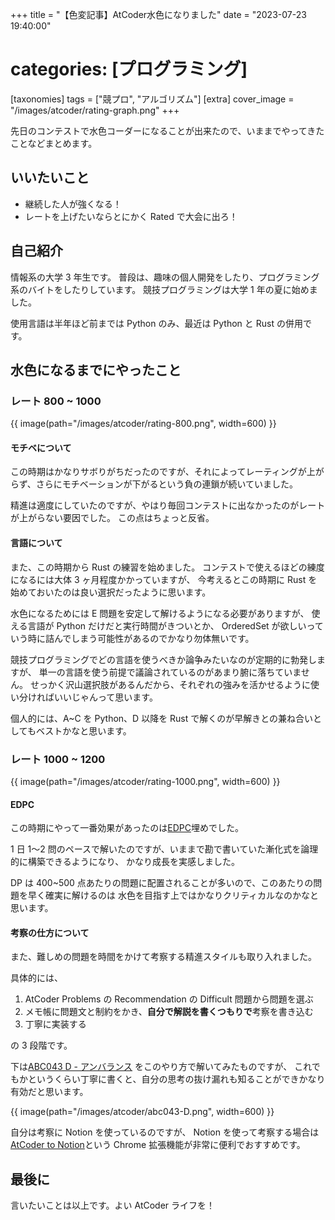 +++
title = "【色変記事】AtCoder水色になりました"
date = "2023-07-23 19:40:00"
# categories: [プログラミング]
[taxonomies]
tags = ["競プロ", "アルゴリズム"]
[extra]
cover_image = "/images/atcoder/rating-graph.png"
+++

先日のコンテストで水色コーダーになることが出来たので、いままでやってきたことなどまとめます。

<!-- more -->

## いいたいこと

- 継続した人が強くなる！
- レートを上げたいならとにかく Rated で大会に出ろ！

## 自己紹介

情報系の大学 3 年生です。
普段は、趣味の個人開発をしたり、プログラミング系のバイトをしたりしています。
競技プログラミングは大学 1 年の夏に始めました。

使用言語は半年ほど前までは Python のみ、最近は Python と Rust の併用です。

## 水色になるまでにやったこと

### レート 800 ~ 1000

{{ image(path="/images/atcoder/rating-800.png", width=600) }}

#### モチベについて

この時期はかなりサボりがちだったのですが、それによってレーティングが上がらず、さらにモチベーションが下がるという負の連鎖が続いていました。

精進は適度にしていたのですが、やはり毎回コンテストに出なかったのがレートが上がらない要因でした。
この点はちょっと反省。

#### 言語について

また、この時期から Rust の練習を始めました。
コンテストで使えるほどの練度になるには大体 3 ヶ月程度かかっていますが、
今考えるとこの時期に Rust を始めておいたのは良い選択だったように思います。

水色になるためには E 問題を安定して解けるようになる必要がありますが、
使える言語が Python だけだと実行時間がきついとか、
OrderedSet が欲しいっていう時に詰んでしまう可能性があるのでかなり勿体無いです。

競技プログラミングでどの言語を使うべきか論争みたいなのが定期的に勃発しますが、
単一の言語を使う前提で議論されているのがあまり腑に落ちていません。
せっかく沢山選択肢があるんだから、それぞれの強みを活かせるように使い分ければいいじゃんって思います。

個人的には、A~C を Python、D 以降を Rust で解くのが早解きとの兼ね合いとしてもベストかなと思います。

### レート 1000 ~ 1200

{{ image(path="/images/atcoder/rating-1000.png", width=600) }}

#### EDPC

この時期にやって一番効果があったのは[EDPC](https://atcoder.jp/contests/dp)埋めでした。

1 日 1〜2 問のペースで解いたのですが、いままで勘で書いていた漸化式を論理的に構築できるようになり、
かなり成長を実感しました。

DP は 400~500 点あたりの問題に配置されることが多いので、このあたりの問題を早く確実に解けるのは
水色を目指す上ではかなりクリティカルなのかなと思います。

#### 考察の仕方について

また、難しめの問題を時間をかけて考察する精進スタイルも取り入れました。

具体的には、

1. AtCoder Problems の Recommendation の Difficult 問題から問題を選ぶ
2. メモ帳に問題文と制約をかき、**自分で解説を書くつもりで**考察を書き込む
3. 丁寧に実装する

の 3 段階です。

下は[ABC043 D - アンバランス](https://atcoder.jp/contests/abc043/tasks/arc059_b)
をこのやり方で解いてみたものですが、
これでもかというくらい丁寧に書くと、自分の思考の抜け漏れも知ることができかなり有効だと思います。

{{ image(path="/images/atcoder/abc043-D.png", width=600) }}

自分は考察に Notion を使っているのですが、
Notion を使って考察する場合は
[AtCoder to Notion](https://chrome.google.com/webstore/detail/atcoder-to-notion/mhoemoadpammfnlbjagngjenedfpcfgi?hl=ja)という Chrome 拡張機能が非常に便利でおすすめです。

## 最後に

言いたいことは以上です。よい AtCoder ライフを！
